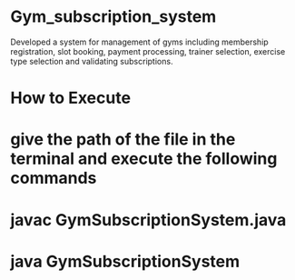 # Gym_subscription_system
Developed a system for management of gyms including membership 
registration, slot booking, payment processing, trainer selection, exercise 
type selection and validating subscriptions.  

# How to Execute
# give the path of the file in the terminal and execute the following commands
# javac GymSubscriptionSystem.java
# java GymSubscriptionSystem
